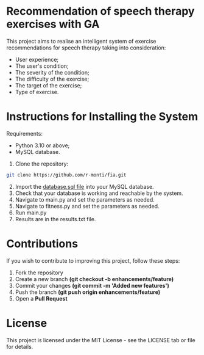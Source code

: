 # Recommendation of speech therapy exercises with GA

This project aims to realise an intelligent system of exercise recommendations for speech therapy taking into consideration:

- User experience;
- The user's condition;
- The severity of the condition;
- The difficulty of the exercise;
- The target of the exercise;
- Type of exercise.

# Instructions for Installing the System

Requirements:

- Python 3.10 or above;
- MySQL database.
  
1. Clone the repository:

```bash
git clone https://github.com/r-monti/fia.git
```
2. Import the [database.sql file](https://drive.google.com/file/d/1AN_JA2zaa15OBurFWkyihRxi-5kOVU_a/view?usp=sharing) into your MySQL database.
3. Check that your database is working and reachable by the system.
4. Navigate to main.py and set the parameters as needed.
5. Navigate to fitness.py and set the parameters as needed.
6. Run main.py
7. Results are in the results.txt file.

# Contributions
If you wish to contribute to improving this project, follow these steps:
  1. Fork the repository
  2. Create a new branch **(git checkout -b enhancements/feature)**
  3. Commit your changes **(git commit -m 'Added new features')**
  4. Push the branch **(git push origin enhancements/feature)**
  5. Open a **Pull Request**

# License
This project is licensed under the MIT License - see the LICENSE tab or file for details.

